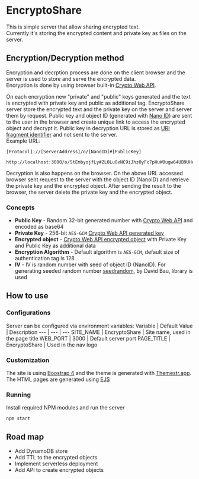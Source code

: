 # EncryptoShare

This is simple server that allow sharing encrypted text.  
Currently it's storing the encrypted content and private key as files on the server.

## Encryption/Decryption method

Encryption and decrption process are done on the client browser and the server is used to store and serve the encrypted data.  
Encryption is done by using browser built-in [Crypto Web API](https://developer.mozilla.org/en-US/docs/Web/API/Crypto).

On each encryption new "private" and "public" keys generated and the text is encrypted with private key and public as additional tag. EncryptoShare server store the encrypted text and the private key on the server and server them by request. Public key and object ID (generated with [Nano ID](https://www.npmjs.com/package/nanoid)) are sent to the user in the browser and create unique link to access the encrypted object and decrypt it. Public key in decryption URL is stored as [URI fragment identifier](https://en.wikipedia.org/wiki/URI_fragment) and not sent to the server.  
Example URL:
```
[Protocol]://[ServerAddress]/o/[NanoID]#[PublicKey]

http://localhost:3000/o/StEmbyojfLy#ZL0LuOxNC9iJhzOyFc7pHuW0ugw64UB9UHepBf864TY=
```

Decryption is also happens on the browser. On the above URL accessed browser sent request to the server with the object ID (NanoID) and retrieve the private key and the encrypted object. After sending the result to the browser, the server delete the private key and the encrypted object.

### Concepts

- **Public Key** - Random 32-bit generated number with [Crypto Web API](https://developer.mozilla.org/en-US/docs/Web/API/Crypto/getRandomValues) and encoded as base64
- **Private Key** - 256-bit `AES-GCM` [Crypto Web API generated key](https://developer.mozilla.org/en-US/docs/Web/API/CryptoKey)
- **Encrypted object** - [Crypto Web API encrypted object](https://developer.mozilla.org/en-US/docs/Web/API/SubtleCrypto/encrypt#AES-GCM) with Private Key and Public Key as additional data
- **Encryption Algorithm** - Default algorithm is `AES-GCM`, default size of authentication tag is 128
- **IV** - IV is random number with seed of object ID (NanoID). For generating seeded random number [seedrandom](https://github.com/davidbau/seedrandom), by David Bau, library is used

## How to use

### Configurations

Server can be configured via environment variables:
Variable | Default Value | Description
--- | --- | ---
SITE_NAME  | EncryptoShare  | Site name, used in the page title
WEB_PORT  | 3000  | Default server port
PAGE_TITLE  | EncryptoShare  | Used in the nav logo

### Customization

The site is using [Boostrap 4](https://getbootstrap.com/) and the theme is generated with [Themestr.app](https://themestr.app/).  
The HTML pages are generated using [EJS](https://ejs.co/)

### Running

Install required NPM modules and run the server
```
npm start
```

## Road map

- Add DynamoDB store
- Add TTL to the encrypted objects
- Implement serverless deployment
- Add API to create encrypted objects
